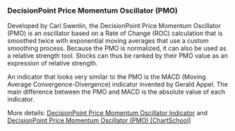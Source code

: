 ### DecisionPoint Price Momentum Oscillator (PMO)

Developed by Carl Swenlin, the DecisionPoint Price Momentum Oscillator (PMO) is an oscillator based on a Rate of Change (ROC) calculation that is smoothed twice with exponential moving averages that use a custom smoothing process. Because the PMO is normalized, it can also be used as a relative strength tool. Stocks can thus be ranked by their PMO value as an expression of relative strength.

An indicator that looks very similar to the PMO is the MACD (Moving Average Convergence-Divergence) indicator invented by Gerald Appel. The main difference between the PMO and MACD is the absolute value of each indicator.

More details: [DecisionPoint Price Momentum Oscillator Indicator](https://ctrader.com/algos/indicators/show/2880) and [DecisionPoint Price Momentum Oscillator (PMO) [ChartSchool]](https://school.stockcharts.com/doku.php?id=technical_indicators:dppmo)

